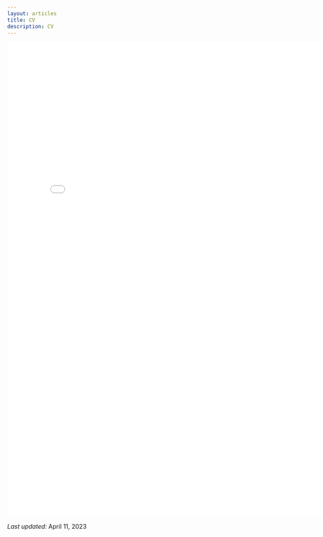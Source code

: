 ```yaml
---
layout: articles
title: CV
description: CV
---
```


<p></p>
<embed src="/files/CV_202304.pdf" width="800" height="1100"></embed>
<p><i>Last updated:</i> April 11, 2023</p>




